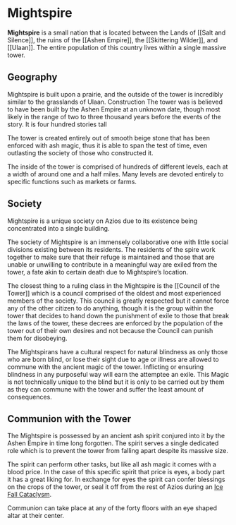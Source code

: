 # Mightspire
**Mightspire** is a small nation that is located between the Lands of [[Salt and Silence]], the ruins of the [[Ashen Empire]], the [[Skittering Wilder]], and [[Ulaan]]. The entire population of this country lives within a single massive tower.

## Geography
Mightspire is built upon a prairie, and the outside of the tower is incredibly similar to the grasslands of Ulaan.
Construction
The tower was is believed to have been built by the Ashen Empire at an unknown date, though most likely in the range of two to three thousand years before the events of the story. It is four hundred stories tall

The tower is created entirely out of smooth beige stone that has been enforced with ash magic, thus it is able to span the test of time, even outlasting the society of those who constructed it.

The inside of the tower is comprised of hundreds of different levels, each at a width of around one and a half miles. Many levels are devoted entirely to specific functions such as markets or farms.

## Society
Mightspire is a unique society on Azios due to its existence being concentrated into a single building. 

The society of Mightspire is an immensely collaborative one with little social divisions existing between its residents. The residents of the spire work together to make sure that their refuge is maintained and those that are unable or unwilling to contribute in a meaningful way are exiled from the tower, a fate akin to certain death due to Mightspire’s location.

The closest thing to a ruling class in the Mightspire is the [[Council of the Tower]] which is a council comprised of the oldest and most experienced members of the society. This council is greatly respected but it cannot force any of the other citizen to do anything, though it is the group within the tower that decides to hand down the punishment of exile to those that break the laws of the tower, these decrees are enforced by the population of the tower out of their own desires and not because the Council can punish them for disobeying.

The Mightspirans have a cultural respect for natural blindness as only those who are born blind, or lose their sight due to age or illness are allowed to commune with the ancient magic of the tower. Inflicting or ensuring blindness in any purposeful way will earn the attemptee an exile. This Magic is not technically unique to the blind but it is only to be carried out by them as they can commune with the tower and suffer the least amount of consequences.

## Communion with the Tower
The Mightspire is possessed by an ancient ash spirit conjured into it by the Ashen Empire in time long forgotten. The spirit serves a single dedicated role which is to prevent the tower from falling apart despite its massive size. 

The spirit can perform other tasks, but like all ash magic it comes with a blood price. In the case of this specific spirit that price is eyes, a body part it has a great liking for. In exchange for eyes the spirit can confer blessings on the crops of the tower, or seal it off from the rest of Azios during an [Ice Fall Cataclysm](cataclysm.html).

Communion can take place at any of the forty floors with an eye shaped altar at their center.

<Location><Settlement>